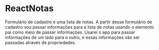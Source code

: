 # ReactNotas
Formulário de cadastro e uma lista de notas. A partir desse formulário de cadastro vou passar informações para a lista de notas usando o elemento pai como meio de passar informações. Usarei o app para passar informações de um lado para o outro, e essas informações vão ser passadas através de propriedades.
